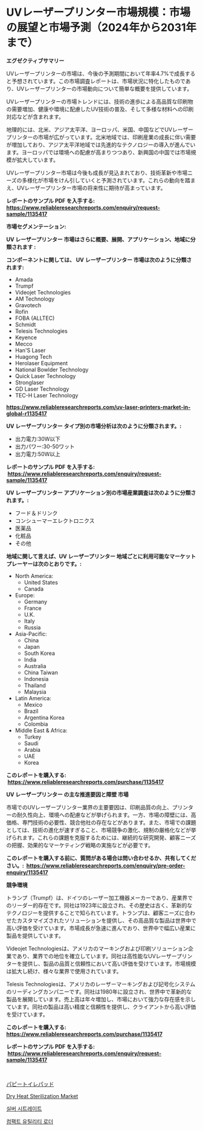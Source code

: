 <p><h1>UVレーザープリンター市場規模：市場の展望と市場予測（2024年から2031年まで）</h1></p><p><strong>エグゼクティブサマリー</strong></p>
<p><p>UVレーザープリンターの市場は、今後の予測期間において年率4.7%で成長すると予想されています。この市場調査レポートは、市場状況に特化したものであり、UVレーザープリンターの市場動向について簡単な概要を提供しています。</p><p>UVレーザープリンターの市場トレンドには、技術の進歩による高品質な印刷物の需要増加、健康や環境に配慮したUV技術の普及、そして多様な材料への印刷対応などが含まれます。</p><p>地理的には、北米、アジア太平洋、ヨーロッパ、米国、中国などでUVレーザープリンターの市場が広がっています。北米地域では、印刷産業の成長に伴い需要が増加しており、アジア太平洋地域では先進的なテクノロジーの導入が進んでいます。ヨーロッパでは環境への配慮が高まりつつあり、新興国の中国では市場規模が拡大しています。</p><p>UVレーザープリンター市場は今後も成長が見込まれており、技術革新や市場ニーズの多様化が市場をけん引していくと予測されています。これらの動向を踏まえ、UVレーザープリンター市場の将来性に期待が高まっています。</p></p>
<p><strong>レポートのサンプル PDF を入手する: <a href="https://www.reliableresearchreports.com/enquiry/request-sample/1135417">https://www.reliableresearchreports.com/enquiry/request-sample/1135417</a></strong></p>
<p><strong>市場セグメンテーション:</strong></p>
<p><strong> UV レーザープリンター 市場はさらに概要、展開、アプリケーション、地域に分類されます :</strong></p>
<p><strong>コンポーネントに関しては、 UV レーザープリンター 市場は次のように分類されます: &nbsp;</strong></p>
<p><ul><li>Amada</li><li>Trumpf</li><li>Videojet Technologies</li><li>AM Technology</li><li>Gravotech</li><li>Rofin</li><li>FOBA (ALLTEC)</li><li>Schmidt</li><li>Telesis Technologies</li><li>Keyence</li><li>Mecco</li><li>Han'S Laser</li><li>Huagong Tech</li><li>Herolaser Equipment</li><li>National Bowlder Technology</li><li>Quick Laser Technology</li><li>Stronglaser</li><li>GD Laser Technology</li><li>TEC-H Laser Technology</li></ul></p>
<p><strong><a href="https://www.reliableresearchreports.com/uv-laser-printers-market-in-global-r1135417">https://www.reliableresearchreports.com/uv-laser-printers-market-in-global-r1135417</a></strong></p>
<p><strong> UV レーザープリンター タイプ別の市場分析は次のように分類されます。:</strong></p>
<p><ul><li>出力電力:30W以下</li><li>出力パワー:30-50ワット</li><li>出力電力:50W以上</li></ul></p>
<p><strong>レポートのサンプル PDF を入手する: &nbsp;<a href="https://www.reliableresearchreports.com/enquiry/request-sample/1135417">https://www.reliableresearchreports.com/enquiry/request-sample/1135417</a></strong></p>
<p><strong> UV レーザープリンター アプリケーション別の市場産業調査は次のように分類されます。:</strong></p>
<p><ul><li>フード＆ドリンク</li><li>コンシューマーエレクトロニクス</li><li>医薬品</li><li>化粧品</li><li>その他</li></ul></p>
<p><strong>地域に関して言えば、UV レーザープリンター 地域ごとに利用可能なマーケットプレーヤーは次のとおりです。:</strong></p>
<p><ul>
    <li>
        North America:
        <ul>
            <li>United States</li>
            <li>Canada</li>
        </ul>
    </li>
    <li>
        Europe:
        <ul>
            <li>Germany</li>
            <li>France</li>
            <li>U.K.</li>
            <li>Italy</li>
            <li>Russia</li>
        </ul>
    </li>
    <li>
        Asia-Pacific:
        <ul>
            <li>China</li>
            <li>Japan</li>
            <li>South Korea</li>
            <li>India</li>
            <li>Australia</li>
            <li>China Taiwan</li>
            <li>Indonesia</li>
            <li>Thailand</li>
            <li>Malaysia</li>
        </ul>
    </li>
    <li>
        Latin America:
        <ul>
            <li>Mexico</li>
            <li>Brazil</li>
            <li>Argentina Korea</li>
            <li>Colombia</li>
        </ul>
    </li>
    <li>
        Middle East & Africa:
        <ul>
            <li>Turkey</li>
            <li>Saudi</li>
            <li>Arabia</li>
            <li>UAE</li>
            <li>Korea</li>
        </ul>
    </li>
    </ul></p>
<p><strong>このレポートを購入する: &nbsp;<a href="https://www.reliableresearchreports.com/purchase/1135417">https://www.reliableresearchreports.com/purchase/1135417</a></strong></p>
<p><strong>UV レーザープリンター の主な推進要因と障壁 市場</strong></p>
<p><p>市場でのUVレーザープリンター業界の主要要因は、印刷品質の向上、プリンターの耐久性向上、環境への配慮などが挙げられます。一方、市場の障壁には、高価格、専門技術の必要性、競合他社の存在などがあります。また、市場での課題としては、技術の進化が速すぎること、市場競争の激化、規制の厳格化などが挙げられます。これらの課題を克服するためには、継続的な研究開発、顧客ニーズの把握、効果的なマーケティング戦略の実施などが必要です。</p></p>
<p><strong>このレポートを購入する前に、質問がある場合は問い合わせるか、共有してください。:&nbsp; <a href="https://www.reliableresearchreports.com/enquiry/pre-order-enquiry/1135417">https://www.reliableresearchreports.com/enquiry/pre-order-enquiry/1135417</a></strong></p>
<p><strong>競争環境</strong></p>
<p><p>トランプ（Trumpf）は、ドイツのレーザー加工機器メーカーであり、産業界でのリーダー的存在です。同社は1923年に設立され、その歴史は古く、革新的なテクノロジーを提供することで知られています。トランプは、顧客ニーズに合わせたカスタマイズされたソリューションを提供し、その高品質な製品は世界中で高い評価を受けています。市場成長が急速に進んでおり、世界中で幅広い産業に製品を提供しています。</p><p>Videojet Technologiesは、アメリカのマーキングおよび印刷ソリューション企業であり、業界での地位を確立しています。同社は高性能なUVレーザープリンターを提供し、製品の品質と信頼性において高い評価を受けています。市場規模は拡大し続け、様々な業界で使用されています。</p><p>Telesis Technologiesは、アメリカのレーザーマーキングおよび記号化システムのリーディングカンパニーです。同社は1980年に設立され、世界中で革新的な製品を展開しています。売上高は年々増加し、市場において強力な存在感を示しています。同社の製品は高い精度と信頼性を提供し、クライアントから高い評価を受けています。</p></p>
<p><strong>このレポートを購入する: &nbsp; <a href="https://www.reliableresearchreports.com/purchase/1135417">https://www.reliableresearchreports.com/purchase/1135417</a></strong></p>
<p><strong>レポートのサンプル PDF を入手する: &nbsp;<a href="https://www.reliableresearchreports.com/enquiry/request-sample/1135417">https://www.reliableresearchreports.com/enquiry/request-sample/1135417</a></strong><strong></strong></p>
<p>&nbsp;</p>
<p><p><a href="https://github.com/mreklxf44233/Market-Research-Report-List-1/blob/main/977254826433.md">パピートイレパッド</a></p><p><a href="https://medium.com/@kaceyrath00/dry-heat-sterilization-market-trends-forecast-and-competitive-analysis-to-2031-04b55c4a9614">Dry Heat Sterilization Market</a></p><p><a href="https://medium.com/@johnsonlowe2023_38650/%EC%9D%80-%EA%B5%AC%EB%A6%AC%EB%82%98%ED%8A%B8-%EC%8B%9C%EC%9E%A5%EC%9D%80-%EC%8B%9C%EC%9E%A5-%EC%A0%90%EC%9C%A0%EC%9C%A8-%EC%8B%9C%EC%9E%A5-%EB%8F%99%ED%96%A5-%EB%B0%8F-%EC%8B%9C%EC%9E%A5-%EC%84%B1%EC%9E%A5%EC%97%90-%EB%8C%80%ED%95%9C-%EC%A0%95%EB%B3%B4%EB%A5%BC-%EC%A0%9C%EA%B3%B5%ED%95%A9%EB%8B%88%EB%8B%A4-7b3393264127">실버 시트레이트</a></p><p><a href="https://medium.com/@wilsoniehn789562023/%EC%BB%B4%ED%8C%A9%ED%8A%B8-%EC%9C%A0%ED%8B%B8%EB%A6%AC%ED%8B%B0-%EB%A1%9C%EB%8D%94-%EC%8B%9C%EC%9E%A5-%EA%B7%9C%EB%AA%A8-%EC%8B%9C%EC%9E%A5-%EC%A0%84%EB%A7%9D-%EB%B0%8F-%EC%8B%9C%EC%9E%A5-%EC%98%88%EC%B8%A1-2024%EB%85%84%EB%B6%80%ED%84%B0-2031%EB%85%84-97352631d436">컴팩트 유틸리티 로더</a></p></p>
